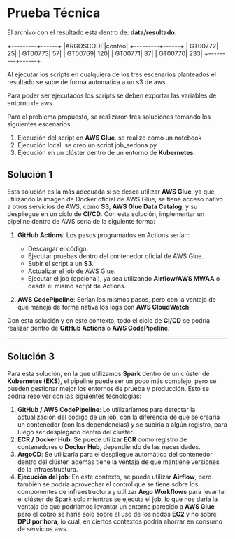 # Prueba Técnica

El archivo con el resultado esta dentro de: **data/resultado**:

+---------+------+
|ARGOSCODE|conteo|
+---------+------+
|  GT00772|    25|
|  GT00773|    57|
|  GT00769|   120|
|  GT00771|    37|
|  GT00770|   233|
+---------+------+

Al ejecutar los scripts en cualquiera de los tres escenarios planteados el resultado se sube de forma automatica a un s3 de aws.

Para poder ser ejecutados los scripts se deben exportar las variables de entorno de aws.

Para el problema propuesto, se realizaron tres soluciones tomando los siguientes escenarios:

1. Ejecución del script en **AWS Glue**. se realizo como un notebook
2. Ejecución local. se creo un script job_sedona.py
3. Ejecución en un clúster dentro de un entorno de **Kubernetes**.

## Solución 1
Esta solución es la más adecuada si se desea utilizar **AWS Glue**, ya que, utilizando la imagen de Docker oficial de AWS Glue, se tiene acceso nativo a otros servicios de AWS, como **S3**, **AWS Glue Data Catalog**, y su despliegue en un ciclo de **CI/CD**. Con esta solución, implementar un pipeline dentro de AWS sería de la siguiente forma:

1. **GitHub Actions**: Los pasos programados en Actions serían:
   - Descargar el código.
   - Ejecutar pruebas dentro del contenedor oficial de AWS Glue.
   - Subir el script a un **S3**.
   - Actualizar el job de AWS Glue.
   - Ejecutar el job (opcional), ya sea utilizando **Airflow/AWS MWAA** o desde el mismo script de Actions.

2. **AWS CodePipeline**: Serían los mismos pasos, pero con la ventaja de que maneja de forma nativa los logs con **AWS CloudWatch**.

Con esta solución y en este contexto, todo el ciclo de **CI/CD** se podría realizar dentro de **GitHub Actions** o **AWS CodePipeline**.

---

## Solución 3
Para esta solución, en la que utilizamos **Spark** dentro de un clúster de **Kubernetes (EKS)**, el pipeline puede ser un poco más complejo, pero se pueden gestionar mejor los entornos de prueba y producción. Esto se podría resolver con las siguientes tecnologías:

1. **GitHub / AWS CodePipeline**: Lo utilizaríamos para detectar la actualización del código de un job, con la diferencia de que se crearía un contenedor (con las dependencias) y se subiría a algún registro, para luego ser desplegado dentro del clúster.
2. **ECR / Docker Hub**: Se puede utilizar **ECR** como registro de contenedores o **Docker Hub**, dependiendo de las necesidades.
3. **ArgoCD**: Se utilizaría para el despliegue automático del contenedor dentro del clúster, además tiene la ventaja de que mantiene versiones de la infraestructura.
4. **Ejecución del job**: En este contexto, se puede utilizar **Airflow**, pero también se podría aprovechar el control que se tiene sobre los componentes de infraestructura y utilizar **Argo Workflows** para levantar el clúster de Spark solo mientras se ejecuta el job, lo que nos daria la ventaja de que podriamos levantar un entorno parecido a **AWS Glue** pero el cobro se haria solo sobre el uso de los nodos **EC2** y no sobre **DPU por hora**, lo cual, en ciertos contextos podria ahorrar en consumo de servicios aws.
